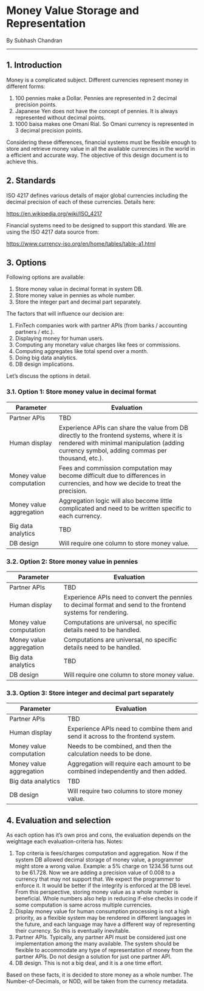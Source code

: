 # Money Value Storage and Representation

By Subhash Chandran

----

## 1. Introduction

Money is a complicated subject. Different currencies represent money in different forms:

1. 100 pennies make a Dollar. Pennies are represented in 2 decimal precision points.
2. Japanese Yen does not have the concept of pennies. It is always represented without decimal points.
3. 1000 baisa makes one Omani Rial. So Omani currency is represented in 3 decimal precision points.

Considering these differences, financial systems must be flexible enough to store and retrieve money value in all the available currencies in the world in a efficient and accurate way. The objective of this design document is to achieve this.

## 2. Standards

ISO 4217 defines various details of major global currencies including the decimal precision of each of these currencies. Details here:

https://en.wikipedia.org/wiki/ISO_4217

Financial systems need to be designed to support this standard. We are using the ISO 4217 data source from:

https://www.currency-iso.org/en/home/tables/table-a1.html


## 3. Options

Following options are available:

1. Store money value in decimal format in system DB.
2. Store money value in pennies as whole number.
3. Store the integer part and decimal part separately.

The factors that will influence our decision are:

1. FinTech companies work with partner APIs (from banks / accounting partners / etc.).
2. Displaying money for human users.
3. Computing any monetary value charges like fees or commissions.
4. Computing aggregates like total spend over a month.
5. Doing big data analytics.
6. DB design implications.

Let’s discuss the options in detail.

### 3.1. Option 1: Store money value in decimal format

| Parameter | Evaluation |
| --------- | ---------- |
| Partner APIs | TBD |
| Human display | Experience APIs can share the value from DB directly to the frontend systems, where it is rendered with minimal manipulation (adding currency symbol, adding commas per thousand, etc.). |
| Money value computation | Fees and commission computation may become difficult due to differences in currencies, and how we decide to treat the precision. |
| Money value aggregation | Aggregation logic will also become little complicated and need to be written specific to each currency. |
| Big data analytics | TBD |
| DB design | Will require one column to store money value. |

### 3.2. Option 2: Store money value in pennies

| Parameter | Evaluation |
| --------- | ---------- |
| Partner APIs | TBD |
| Human display | Experience APIs need to convert the pennies to decimal format and send to the frontend systems for rendering. |
| Money value computation | Computations are universal, no specific details need to be handled. |
| Money value aggregation | Computations are universal, no specific details need to be handled. |
| Big data analytics | TBD |
| DB design | Will require one column to store money value. |

### 3.3. Option 3: Store integer and decimal part separately

| Parameter | Evaluation |
| --------- | ---------- |
| Partner APIs | TBD |
| Human display | Experience APIs need to combine them and send it across to the frontend system. |
| Money value computation | Needs to be combined, and then the calculation needs to be done. |
| Money value aggregation | Aggregation will require each amount to be combined independently and then added. |
| Big data analytics | TBD |
| DB design | Will require two columns to store money value. |

## 4. Evaluation and selection

As each option has it’s own pros and cons, the evaluation depends on the weightage each evaluation-criteria has. Notes:

1. Top criteria is fees/charges computation and aggregation. Now if the system DB allowed decimal storage of money value, a programmer might store a wrong value. Example: a 5% charge on 1234.56 turns out to be 61.728. Now we are adding a precision value of 0.008 to a currency that may not support that. We expect the programmer to enforce it. It would be better if the integrity is enforced at the DB level. From this perspective, storing money value as a whole number is beneficial. Whole numbers also help in reducing if-else checks in code if some computation is same across multiple currencies.
2. Display money value for human consumption processing is not a high priority, as a flexible system may be rendered in different languages in the future, and each language may have a different way of representing their currency. So this is eventually inevitable.
3. Partner APIs. Typically, any partner API must be considered just one implementation among the many available. The system should be flexible to accommodate any type of representation of money from the partner APIs. Do not design a solution for just one partner API.
4. DB design. This is not a big deal, and it is a one time effort.

Based on these facts, it is decided to store money as a whole number. The Number-of-Decimals, or NOD, will be taken from the currency metadata.
